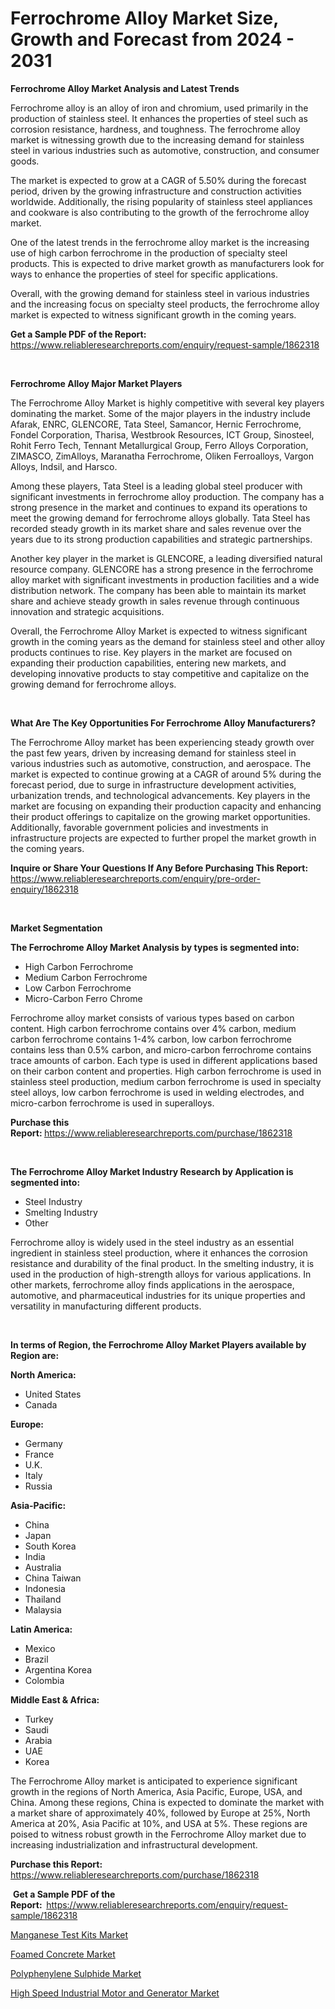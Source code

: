 <p><h1>Ferrochrome Alloy Market Size, Growth and Forecast from 2024 - 2031</h1></p><p><strong>Ferrochrome Alloy Market Analysis and Latest Trends</strong></p>
<p><p>Ferrochrome alloy is an alloy of iron and chromium, used primarily in the production of stainless steel. It enhances the properties of steel such as corrosion resistance, hardness, and toughness. The ferrochrome alloy market is witnessing growth due to the increasing demand for stainless steel in various industries such as automotive, construction, and consumer goods.</p><p>The market is expected to grow at a CAGR of 5.50% during the forecast period, driven by the growing infrastructure and construction activities worldwide. Additionally, the rising popularity of stainless steel appliances and cookware is also contributing to the growth of the ferrochrome alloy market.</p><p>One of the latest trends in the ferrochrome alloy market is the increasing use of high carbon ferrochrome in the production of specialty steel products. This is expected to drive market growth as manufacturers look for ways to enhance the properties of steel for specific applications.</p><p>Overall, with the growing demand for stainless steel in various industries and the increasing focus on specialty steel products, the ferrochrome alloy market is expected to witness significant growth in the coming years.</p></p>
<p><strong>Get a Sample PDF of the Report:&nbsp;</strong> <a href="https://www.reliableresearchreports.com/enquiry/request-sample/1862318">https://www.reliableresearchreports.com/enquiry/request-sample/1862318</a></p>
<p>&nbsp;</p>
<p><strong>Ferrochrome Alloy Major Market Players</strong></p>
<p><p>The Ferrochrome Alloy Market is highly competitive with several key players dominating the market. Some of the major players in the industry include Afarak, ENRC, GLENCORE, Tata Steel, Samancor, Hernic Ferrochrome, Fondel Corporation, Tharisa, Westbrook Resources, ICT Group, Sinosteel, Rohit Ferro Tech, Tennant Metallurgical Group, Ferro Alloys Corporation, ZIMASCO, ZimAlloys, Maranatha Ferrochrome, Oliken Ferroalloys, Vargon Alloys, Indsil, and Harsco. </p><p>Among these players, Tata Steel is a leading global steel producer with significant investments in ferrochrome alloy production. The company has a strong presence in the market and continues to expand its operations to meet the growing demand for ferrochrome alloys globally. Tata Steel has recorded steady growth in its market share and sales revenue over the years due to its strong production capabilities and strategic partnerships.</p><p>Another key player in the market is GLENCORE, a leading diversified natural resource company. GLENCORE has a strong presence in the ferrochrome alloy market with significant investments in production facilities and a wide distribution network. The company has been able to maintain its market share and achieve steady growth in sales revenue through continuous innovation and strategic acquisitions.</p><p>Overall, the Ferrochrome Alloy Market is expected to witness significant growth in the coming years as the demand for stainless steel and other alloy products continues to rise. Key players in the market are focused on expanding their production capabilities, entering new markets, and developing innovative products to stay competitive and capitalize on the growing demand for ferrochrome alloys.</p></p>
<p>&nbsp;</p>
<p><strong>What Are The Key Opportunities For Ferrochrome Alloy Manufacturers?</strong></p>
<p><p>The Ferrochrome Alloy market has been experiencing steady growth over the past few years, driven by increasing demand for stainless steel in various industries such as automotive, construction, and aerospace. The market is expected to continue growing at a CAGR of around 5% during the forecast period, due to surge in infrastructure development activities, urbanization trends, and technological advancements. Key players in the market are focusing on expanding their production capacity and enhancing their product offerings to capitalize on the growing market opportunities. Additionally, favorable government policies and investments in infrastructure projects are expected to further propel the market growth in the coming years.</p></p>
<p><strong>Inquire or Share Your Questions If Any Before Purchasing This Report:</strong> <a href="https://www.reliableresearchreports.com/enquiry/pre-order-enquiry/1862318">https://www.reliableresearchreports.com/enquiry/pre-order-enquiry/1862318</a></p>
<p>&nbsp;</p>
<p><strong>Market Segmentation</strong></p>
<p><strong>The Ferrochrome Alloy Market Analysis by types is segmented into:</strong></p>
<p><ul><li>High Carbon Ferrochrome</li><li>Medium Carbon Ferrochrome</li><li>Low Carbon Ferrochrome</li><li>Micro-Carbon Ferro Chrome</li></ul></p>
<p><p>Ferrochrome alloy market consists of various types based on carbon content. High carbon ferrochrome contains over 4% carbon, medium carbon ferrochrome contains 1-4% carbon, low carbon ferrochrome contains less than 0.5% carbon, and micro-carbon ferrochrome contains trace amounts of carbon. Each type is used in different applications based on their carbon content and properties. High carbon ferrochrome is used in stainless steel production, medium carbon ferrochrome is used in specialty steel alloys, low carbon ferrochrome is used in welding electrodes, and micro-carbon ferrochrome is used in superalloys.</p></p>
<p><strong>Purchase this Report:&nbsp;</strong><a href="https://www.reliableresearchreports.com/purchase/1862318">https://www.reliableresearchreports.com/purchase/1862318</a></p>
<p>&nbsp;</p>
<p><strong>The Ferrochrome Alloy Market Industry Research by Application is segmented into:</strong></p>
<p><ul><li>Steel Industry</li><li>Smelting Industry</li><li>Other</li></ul></p>
<p><p>Ferrochrome alloy is widely used in the steel industry as an essential ingredient in stainless steel production, where it enhances the corrosion resistance and durability of the final product. In the smelting industry, it is used in the production of high-strength alloys for various applications. In other markets, ferrochrome alloy finds applications in the aerospace, automotive, and pharmaceutical industries for its unique properties and versatility in manufacturing different products.</p></p>
<p>&nbsp;</p>
<p><strong>In terms of Region, the Ferrochrome Alloy Market Players available by Region are:</strong></p>
<p>
    <p> <strong> North America: </strong>
        <ul>
            <li>United States</li>
            <li>Canada</li>
        </ul>
        </p> 
    <p> <strong> Europe: </strong>
        <ul>
            <li>Germany</li>
            <li>France</li>
            <li>U.K.</li>
            <li>Italy</li>
            <li>Russia</li>
        </ul>
        </p> 
    <p> <strong> Asia-Pacific: </strong>
        <ul>
            <li>China</li>
            <li>Japan</li>
            <li>South Korea</li>
            <li>India</li>
            <li>Australia</li>
            <li>China Taiwan</li>
            <li>Indonesia</li>
            <li>Thailand</li>
            <li>Malaysia</li>
        </ul>
        </p> 
    <p> <strong> Latin America: </strong>
        <ul>
            <li>Mexico</li>
            <li>Brazil</li>
            <li>Argentina Korea</li>
            <li>Colombia</li>
        </ul>
        </p> 
    <p> <strong> Middle East & Africa: </strong>
        <ul>
            <li>Turkey</li>
            <li>Saudi</li>
            <li>Arabia</li>
            <li>UAE</li>
            <li>Korea</li>
        </ul>
    </p>
    </p>
<p><p>The Ferrochrome Alloy market is anticipated to experience significant growth in the regions of North America, Asia Pacific, Europe, USA, and China. Among these regions, China is expected to dominate the market with a market share of approximately 40%, followed by Europe at 25%, North America at 20%, Asia Pacific at 10%, and USA at 5%. These regions are poised to witness robust growth in the Ferrochrome Alloy market due to increasing industrialization and infrastructural development.</p></p>
<p><strong>Purchase this Report: </strong><a href="https://www.reliableresearchreports.com/purchase/1862318">https://www.reliableresearchreports.com/purchase/1862318</a></p>
<p>&nbsp;<strong>Get a Sample PDF of the Report:&nbsp;&nbsp;</strong><a href="https://www.reliableresearchreports.com/enquiry/request-sample/1862318">https://www.reliableresearchreports.com/enquiry/request-sample/1862318</a></p>
<p><strong></strong></p>
<p><p><a href="https://shimmer-gardenia-37a.notion.site/Manganese-Test-Kits-Market-Size-Growth-Outlook-from-2024-to-2031-projecting-at-Market-s-Trends-Ana-d6b8d4c4cbd0425885892c972ffa479f">Manganese Test Kits Market</a></p><p><a href="https://github.com/markusgodoy/Market-Research-Report-List-2/blob/main/foamed-concrete-market.md">Foamed Concrete Market</a></p><p><a href="https://github.com/arionmp/Market-Research-Report-List-2/blob/main/polyphenylene-sulphide-market.md">Polyphenylene Sulphide Market</a></p><p><a href="https://view.publitas.com/reportprime-1/high-speed-industrial-motor-and-generator-market-size-market-share-and-global-market-analysis-report-2023-2030/">High Speed Industrial Motor and Generator Market</a></p></p>